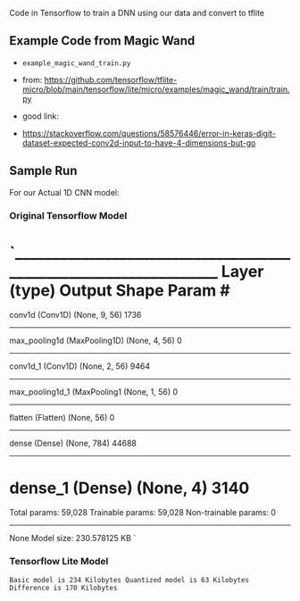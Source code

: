 Code in Tensorflow to train a DNN using our data and convert to tflite

## Example Code from Magic Wand

- `example_magic_wand_train.py`
- from: https://github.com/tensorflow/tflite-micro/blob/main/tensorflow/lite/micro/examples/magic_wand/train/train.py

- good link:
- https://stackoverflow.com/questions/58576446/error-in-keras-digit-dataset-expected-conv2d-input-to-have-4-dimensions-but-go

## Sample Run

For our Actual 1D CNN model:


### Original Tensorflow Model

`_________________________________________________________________
Layer (type)                 Output Shape              Param #   
=================================================================
conv1d (Conv1D)              (None, 9, 56)             1736      
_________________________________________________________________
max_pooling1d (MaxPooling1D) (None, 4, 56)             0         
_________________________________________________________________
conv1d_1 (Conv1D)            (None, 2, 56)             9464      
_________________________________________________________________
max_pooling1d_1 (MaxPooling1 (None, 1, 56)             0         
_________________________________________________________________
flatten (Flatten)            (None, 56)                0         
_________________________________________________________________
dense (Dense)                (None, 784)               44688     
_________________________________________________________________
dense_1 (Dense)              (None, 4)                 3140      
=================================================================
Total params: 59,028
Trainable params: 59,028
Non-trainable params: 0
_________________________________________________________________
None
Model size: 230.578125 KB
`

### Tensorflow Lite Model
`
	Basic model is 234 Kilobytes
	Quantized model is 63 Kilobytes
	Difference is 170 Kilobytes
`
